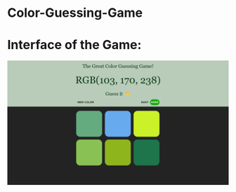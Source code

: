 # Color-Guessing-Game

# Interface of the Game:

![Screenshot](Colorgame.png?raw=true "Color-Guessing-Game")
